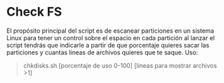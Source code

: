 # Check FS

El propósito principal del script es de escanear particiones en un sistema Linux para tener un control sobre el espacio en cada partición al lanzar el script tendrás que indicarle a partir de que porcentaje quieres sacar las particiones y cuantas lineas de archivos quieres que te saque.
Uso:

> chkdisks.sh [porcentaje de uso 0-100] [lineas para mostrar archivos >1]
